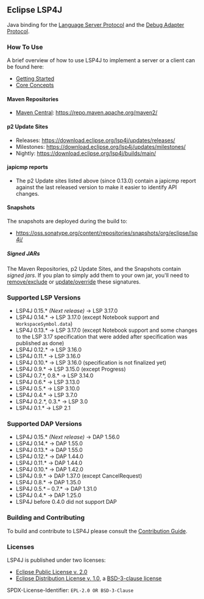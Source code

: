 ## Eclipse LSP4J

Java binding for the [Language Server Protocol](https://microsoft.github.io/language-server-protocol) and the [Debug Adapter Protocol](https://microsoft.github.io/debug-adapter-protocol).

### How To Use

A brief overview of how to use LSP4J to implement a server or a client can be found here:

 * [Getting Started](documentation/README.md)
 * [Core Concepts](documentation/jsonrpc.md)

#### Maven Repositories

 * [Maven Central](https://repo.maven.apache.org/maven2/org/eclipse/lsp4j/): <https://repo.maven.apache.org/maven2/>

#### p2 Update Sites

 * Releases: <https://download.eclipse.org/lsp4j/updates/releases/>
 * Milestones: <https://download.eclipse.org/lsp4j/updates/milestones/>
 * Nightly: <https://download.eclipse.org/lsp4j/builds/main/>

#### japicmp reports

 * The p2 Update sites listed above (since 0.13.0) contain a japicmp report against the last released version to make it easier to identify API changes.

#### Snapshots

The snapshots are deployed during the build to:

 * <https://oss.sonatype.org/content/repositories/snapshots/org/eclipse/lsp4j/>

##### Signed JARs

The Maven Repositories, p2 Update Sites, and the Snapshots contain _signed jars_. If you plan to simply add them to your own jar, you'll need to [remove/exclude](https://stackoverflow.com/a/6743609/14376491) or [update/override](https://stackoverflow.com/a/46014819/14376491) these signatures.

### Supported LSP Versions

 * LSP4J 0.15.&ast; _(Next release)_ &rarr; LSP 3.17.0
 * LSP4J 0.14.&ast; &rarr; LSP 3.17.0 (except Notebook support and `WorkspaceSymbol.data`)
 * LSP4J 0.13.&ast; &rarr; LSP 3.17.0 (except Notebook support and some changes to the LSP 3.17
 specification that were added after specification was published as done)
 * LSP4J 0.12.&ast; &rarr; LSP 3.16.0
 * LSP4J 0.11.&ast; &rarr; LSP 3.16.0
 * LSP4J 0.10.&ast; &rarr; LSP 3.16.0 (specification is not finalized yet)
 * LSP4J 0.9.&ast; &rarr; LSP 3.15.0 (except Progress)
 * LSP4J 0.7.&ast;, 0.8.&ast; &rarr; LSP 3.14.0
 * LSP4J 0.6.&ast; &rarr; LSP 3.13.0
 * LSP4J 0.5.&ast; &rarr; LSP 3.10.0
 * LSP4J 0.4.&ast; &rarr; LSP 3.7.0
 * LSP4J 0.2.&ast;, 0.3.&ast; &rarr; LSP 3.0
 * LSP4J 0.1.&ast; &rarr; LSP 2.1

### Supported DAP Versions

 * LSP4J 0.15.&ast; _(Next release)_ &rarr; DAP 1.56.0
 * LSP4J 0.14.&ast; &rarr; DAP 1.55.0
 * LSP4J 0.13.&ast; &rarr; DAP 1.55.0
 * LSP4J 0.12.&ast; &rarr; DAP 1.44.0
 * LSP4J 0.11.&ast; &rarr; DAP 1.44.0
 * LSP4J 0.10.&ast; &rarr; DAP 1.42.0
 * LSP4J 0.9.&ast; &rarr; DAP 1.37.0 (except CancelRequest)
 * LSP4J 0.8.&ast; &rarr; DAP 1.35.0
 * LSP4J 0.5.&ast; &ndash; 0.7.&ast; &rarr; DAP 1.31.0
 * LSP4J 0.4.&ast; &rarr; DAP 1.25.0
 * LSP4J before 0.4.0 did not support DAP

### Building and Contributing

To build and contribute to LSP4J please consult the [Contribution Guide](https://github.com/eclipse/lsp4j/blob/main/CONTRIBUTING.md).

### Licenses

LSP4J is published under two licenses:

 * [Eclipse Public License v. 2.0](https://www.eclipse.org/legal/epl-2.0)
 * [Eclipse Distribution License v. 1.0](https://www.eclipse.org/org/documents/edl-v10.php), a [BSD-3-clause license](https://opensource.org/licenses/BSD-3-Clause)

SPDX-License-Identifier: `EPL-2.0 OR BSD-3-Clause`
